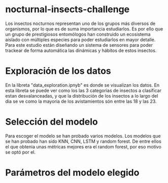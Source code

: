 # nocturnal-insects-challenge

Los insectos nocturnos representan uno de los grupos más diversos de organismos, por lo que es de suma importancia estudiarlos.  Es por ello que un grupo de prestigiosos entomólogos han construido un ecosistema aislado con múltiples especies para poder estudiarlos en mayor detalle. Para este estudio están diseñando un sistema de sensores para poder trackear de forma automática las dinámicas y hábitos de estos insectos.

# Exploración de los datos

En la libreta "data_exploration.ipnyb" es donde se visualizan los datos. En esta libreta se puede ver como los las 3 categorias de insectos a clasificar estan desvalanceadas, y que la distribución de los insectos a lo largo del dia se ve como la mayoria de los avistamientos són entre las 18 y las 23.

# Selección del modelo

Para escoger el modelo se han probado varios modelos. Los modelos que se han probado han sido KNN, CNN, LSTM y random forest. De entre ellos el que obtenia unas métricas mejores era el random forest, por eso motivo se optó por el.

# Parámetros del modelo elegido